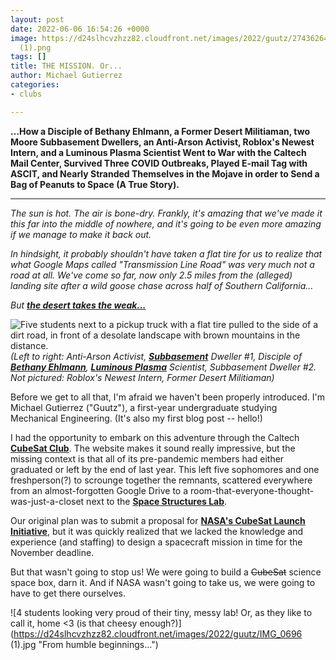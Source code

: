```yaml
---
layout: post
date: 2022-06-06 16:54:26 +0000
image: https://d24slhcvzhzz82.cloudfront.net/images/2022/guutz/274362642_1066083627289117_7685991158024664000_n
  (1).png
tags: []
title: THE MISSION. Or...
author: Michael Gutierrez
categories:
- clubs

---
```

**…How a Disciple of Bethany Ehlmann, a Former Desert Militiaman, two Moore Subbasement Dwellers, an Anti-Arson Activist, Roblox's Newest Intern, and a Luminous Plasma Scientist Went to War with the Caltech Mail Center, Survived Three COVID Outbreaks, Played E-mail Tag with ASCIT, and Nearly Stranded Themselves in the Mojave in order to Send a Bag of Peanuts to Space (A True Story).**

***

_The sun is hot. The air is bone-dry. Frankly, it's amazing that we've made it this far into the middle of nowhere, and it's going to be even more amazing if we manage to make it back out._

_In hindsight, it probably shouldn't have taken a flat tire for us to realize that what Google Maps called "Transmission Line Road" was very much not a road at all. We've come so far, now only 2.5 miles from the (alleged) landing site after a wild goose chase across half of Southern California..._

_But_ [**_the desert takes the weak..._**](https://twitter.com/secretsofdune/status/1425866472354631683)

![Five students next to a pickup truck with a flat tire pulled to the side of a dirt road, in front of a desolate landscape with brown mountains in the distance.](https://d24slhcvzhzz82.cloudfront.net/images/2022/guutz/received_565903071542655.jpeg "The desert takes the weak.")_(Left to right: Anti-Arson Activist,_ [**_Subbasement_**](https://www.caltech.edu/about/news/nanofabrication-courses-axel-scherer-aph150) _Dweller #1, Disciple of_ [**_Bethany Ehlmann_**](http://www.ehlmann.caltech.edu/index.html)_,_ [**_Luminous Plasma_**](https://www.nasa.gov/topics/universe/features/firefly.html) _Scientist, Subbasement Dweller #2. Not pictured: Roblox's Newest Intern, Former Desert Militiaman)_

Before we get to all that, I'm afraid we haven't been properly introduced. I'm Michael Gutierrez ("Guutz"), a first-year undergraduate studying Mechanical Engineering. (It's also my first blog post -- hello!)

I had the opportunity to embark on this adventure through the Caltech [**CubeSat Club**](https://smallsats.caltech.edu/). The website makes it sound really impressive, but the missing context is that all of its pre-pandemic members had either graduated or left by the end of last year. This left five sophomores and one freshperson(?) to scrounge together the remnants, scattered everywhere from an almost-forgotten Google Drive to a room-that-everyone-thought-was-just-a-closet next to the [**Space Structures Lab**](http://www.pellegrino.caltech.edu/). 

Our original plan was to submit a proposal for [**NASA's CubeSat Launch Initiative**](https://www.nasa.gov/directorates/heo/home/CubeSats_initiative), but it was quickly realized that we lacked the knowledge and experience (and staffing) to design a spacecraft mission in time for the November deadline. 

But that wasn't going to stop us! We were going to build a ~~CubeSat~~ science space box, darn it. And if NASA wasn't going to take us, we were going to have to get there ourselves.

![4 students looking very proud of their tiny, messy lab! Or, as they like to call it, home <3 (is that cheesy enough?)](https://d24slhcvzhzz82.cloudfront.net/images/2022/guutz/IMG_0696 (1).jpg "From humble beginnings...")